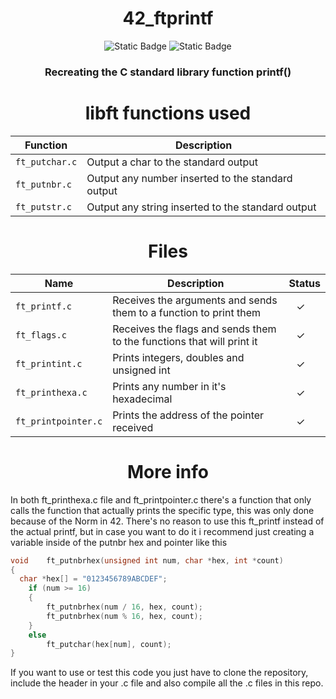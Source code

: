 <div align="center">

# 42_ftprintf
![Static Badge](https://img.shields.io/badge/score-%3100%2F100-green?style=for-the-badge&labelColor=%2312263A&color=%2306BCC1)
![Static Badge](https://img.shields.io/badge/language-C-green?style=for-the-badge&labelColor=%2312263A&color=%2306BCC1)

### Recreating the C standard library function printf()

# libft functions used
Function | Description
--|--|
`ft_putchar.c` | Output a char to the standard output
`ft_putnbr.c` | Output any number inserted to the standard output
`ft_putstr.c` | Output any string inserted to the standard output

# Files
Name | Description | Status 
--|--|--
`ft_printf.c`| Receives the arguments and sends them to a function to print them | ⠀✓
`ft_flags.c` | Receives the flags and sends them to the functions that will print it | ⠀✓
`ft_printint.c` | Prints integers, doubles and unsigned int | ⠀✓
`ft_printhexa.c` | Prints any number in it's hexadecimal | ⠀✓
`ft_printpointer.c` | Prints the address of the pointer received | ⠀✓

</div>

<div align="center">

# More info

</div>

In both ft_printhexa.c file and ft_printpointer.c there's a function that only calls the function that actually prints the specific type, this was only done because of the Norm in 42. There's no reason to use this ft_printf instead of the actual printf, but in case you want to do it i recommend just creating a variable inside of the putnbr hex and pointer like this


```c
void	ft_putnbrhex(unsigned int num, char *hex, int *count)
{
  char *hex[] = "0123456789ABCDEF";
	if (num >= 16)
	{
		ft_putnbrhex(num / 16, hex, count);
		ft_putnbrhex(num % 16, hex, count);
	}
	else
		ft_putchar(hex[num], count);
}
```

If you want to use or test this code you just have to clone the repository, include the header in your .c file and also compile all the .c files in this repo.
